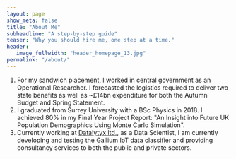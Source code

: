 ```yaml
---
layout: page
show_meta: false
title: "About Me"
subheadline: "A step-by-step guide"
teaser: "Why you should hire me, one step at a time."
header:
   image_fullwidth: "header_homepage_13.jpg"
permalink: "/about/"
---
```

1. For my sandwich placement, I worked in central government as an Operational Researcher. I forecasted the logistics
required to deliver two state benefits as well as ~£14bn expenditure for both the Autumn Budget and Spring Statement.
1. I graduated from Surrey University with a BSc Physics in 2018. I achieved 80% in my Final Year Project Report:
"An Insight into Future UK Population Demographics Using Monte Carlo Simulation".
1. Currently working at [Datalytyx ltd.][1], as a Data Scientist, I am currently developing and testing the Gallium IoT
data classifier and providing consultancy services to both the public and private sectors.

[1]: https://www.datalytyx.com
